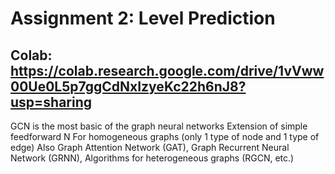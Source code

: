 # Assignment 2: Level Prediction
## Colab: https://colab.research.google.com/drive/1vVww00Ue0L5p7ggCdNxIzyeKc22h6nJ8?usp=sharing

GCN is the most basic of the graph neural networks
﻿Extension of simple feedforward N
﻿For homogeneous graphs (only 1 type of node and 1 type of edge)
﻿Also Graph Attention Network (GAT), Graph Recurrent Neural Network (GRNN),
﻿Algorithms for heterogeneous graphs (RGCN, etc.)
 
 
